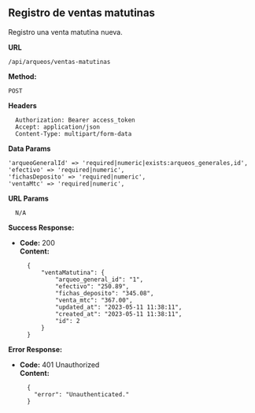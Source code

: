 ## Registro de ventas matutinas

Registro una venta matutina nueva.

**URL**

    /api/arqueos/ventas-matutinas

**Method:**

`POST`

**Headers**

      Authorization: Bearer access_token
      Accept: application/json
      Content-Type: multipart/form-data

**Data Params**

    'arqueoGeneralId' => 'required|numeric|exists:arqueos_generales,id',
    'efectivo' => 'required|numeric',
    'fichasDeposito' => 'required|numeric',
    'ventaMtc' => 'required|numeric',

**URL Params**

      N/A     

**Success Response:**

* **Code:** 200 <br />
  **Content:**

        {
            "ventaMatutina": {
                "arqueo_general_id": "1",
                "efectivo": "250.89",
                "fichas_deposito": "345.08",
                "venta_mtc": "367.00",
                "updated_at": "2023-05-11 11:38:11",
                "created_at": "2023-05-11 11:38:11",
                "id": 2
            }
        }

**Error Response:**

* **Code:** 401 Unauthorized <br />
  **Content:**

        {
          "error": "Unauthenticated."
        }
